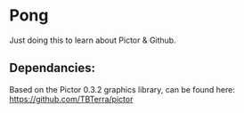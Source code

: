 # Pong

Just doing this to learn about Pictor & Github.

## Dependancies:

Based on the Pictor 0.3.2 graphics library, can be found here: https://github.com/TBTerra/pictor
